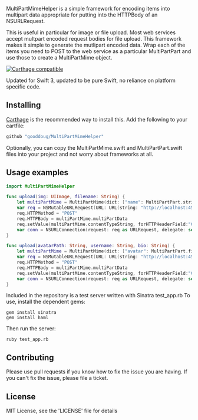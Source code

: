 MultiPartMimeHelper is a simple framework for encoding items into multipart data appropriate for putting into the HTTPBody of an NSURLRequest.

This is useful in particular for image or file upload. Most web services accept multpart encoded request bodies for file upload. This framework makes it simple to generate the mutlipart encoded data. Wrap each of the items you need to POST to the web service as a particular MultiPartPart and use those to create a MultiPartMime object.

[![Carthage compatible](https://img.shields.io/badge/Carthage-compatible-4BC51D.svg?style=flat)](https://github.com/Carthage/Carthage)

Updated for Swift 3, updated to be pure Swift, no reliance on platform specific code.

## Installing
[Carthage](https://github/com/carthage/carthage) is the recommended way to install this. Add the following to your cartfile:
```ruby
github "gooddoug/MultiPartMimeHelper"
```

Optionally, you can copy the MultiPartMime.swift and MultiPartPart.swift files into your project and not worry about frameworks at all.


## Usage examples
```swift
import MultiPartMimeHelper

func upload(img: UIImage, filename: String) {
    let multiPartMime = MultiPartMime(dict: ["name": MultiPartPart.stringWrapper(filename), "file": MultiPartPart.pngImage(img, filename)])
    var req = NSMutableURLRequest(URL: URL(string: "http://localhost:4567/upload")!)
    req.HTTPMethod = "POST"
    req.HTTPBody = multiPartMime.multiPartData
    req.setValue(multiPartMime.contentTypeString, forHTTPHeaderField:"Content-Type")
    var conn = NSURLConnection(request: req as URLRequest, delegate: self, startImmediately: true)
}

func upload(avatarPath: String, username: String, bio: String) {
    let multiPartMime = MultiPartMime(dict: ["avatar": MultiPartPart.file(path)], "username": MultiPartPart.stringWrapper(username), "bio": MultiPartPart.stringWrapper(bio)])
    var req = NSMutableURLRequest(URL: URL(string: "http://localhost:4567/upload")!)
    req.HTTPMethod = "POST"
    req.HTTPBody = multiPartMime.multiPartData
    req.setValue(multiPartMime.contentTypeString, forHTTPHeaderField:"Content-Type")
    var conn = NSURLConnection(request: req as URLRequest, delegate: self, startImmediately: true)
}
```

Included in the repository is a test server written with Sinatra test_app.rb
To use, install the dependent gems:
```shell
gem install sinatra
gem install haml
```
Then run the server:
```shell
ruby test_app.rb
```

## Contributing
Please use pull requests if you know how to fix the issue you are having. If you can't fix the issue, please file a ticket.

## License
MIT License, see the 'LICENSE' file for details
